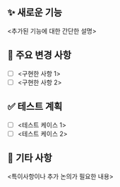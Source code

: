 ## ✨ 새로운 기능
<추가된 기능에 대한 간단한 설명>

## 🔧 주요 변경 사항
- [ ] <구현한 사항 1>
- [ ] <구현한 사항 2>

## ✅ 테스트 계획
- [ ] <테스트 케이스 1>
- [ ] <테스트 케이스 2>

## 📝 기타 사항
<특이사항이나 추가 논의가 필요한 내용>
